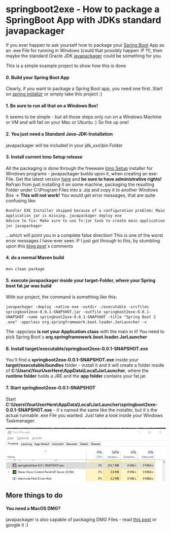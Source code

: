 # springboot2exe - How to package a SpringBoot App with JDKs standard javapackager

If you ever happen to ask yourself how to package your [Spring Boot](https://projects.spring.io/spring-boot/) App as an .exe File for running in Windows (could that possibly happen :P ?!), then maybe the standard Oracle JDK [javapackager](http://docs.oracle.com/javase/8/docs/technotes/tools/windows/javapackager.html) could be something for you.

This is a simple example project to show how this is done

#### 0. Build your Spring Boot App

Clearly, if you want to package a Spring Boot app, you need one first. Start on [spring initializr](http://start.spring.io/) or simply take this project :)


#### 1. Be sure to run all that on a Windows Box!

It seems to be simple - but all those steps only run on a Windows Machine or VM and will fail on your Mac or Ubuntu :) So fire up one!

#### 2. You just need a Standard Java-JDK-Installation

javapackager will be included in your jdk_xxx\bin Folder

#### 3. Install current Inno Setup release

All the packaging is done through the freeware [Inno Setup](http://www.jrsoftware.org/isinfo.php) installer for Windows programs - javapackager builds upon it, when creating an exe-File. Get the latest version [here](http://www.jrsoftware.org/isdl.php) and __be sure to have administrative rights!__ Refrain from just installing it on some machine, packaging the resulting Folder under C:\Program Files into a .zip and copy it to another Windows Box -> __This will not work!__ You would get error messages, that are quite confusing like:

```
Bundler EXE Installer skipped because of a configuration problem: Main application jar is missing. javapackager deploy exe
Advice to fix: Make sure to use fx:jar task to create main application jar javapackager
```

...which will point you in a complete false direction! This is one of the worst error messages I have ever seen :P I just got through to this, by stumbling upon this [blog post](http://code.makery.ch/library/javafx-8-tutorial/part7/)´s comments

#### 4. do a normal Maven build

```
mvn clean package
```

#### 5. execute javapackager inside your target-Folder, where your Spring boot fat.jar was build

With our project, the command is something like this: 

```
javapackager -deploy -native exe -outdir ./executable -srcfiles springboot2exe-0.0.1-SNAPSHOT.jar -outfile springboot2exe-0.0.1-SNAPSHOT -name springboot2exe-0.0.1-SNAPSHOT -title "Spring Boot 2 .exe" -appclass org.springframework.boot.loader.JarLauncher -v
```

The -appclass __is not your Application.class__ with the main in it! You need to pick Spring Boot´s __org.springframework.boot.loader.JarLauncher__


#### 6. Install target/executable/springboot2exe-0.0.1-SNAPSHOT.exe

You´ll find a __springboot2exe-0.0.1-SNAPSHOT.exe__ inside your __target/executable/bundles__ folder - install it and it will create a folder inside of __C:\Users\YourUserHere\AppData\Local\JarLauncher__, where the __runtime folder__ holds a JRE and the __app folder__ contains your fat.jar.

#### 7. Start springboot2exe-0.0.1-SNAPSHOT

Start __C:\Users\YourUserHere\AppData\Local\JarLauncher\springboot2exe-0.0.1-SNAPSHOT.exe__ - it´s named the same like the installer, but it´s the actual runnable .exe File you wanted. Just take a look inside your Windows Taskmanager:

![taskmanager_process_jarlauncher](https://github.com/jonashackt/springboot2exe/blob/master/taskmanager_process_jarlauncher.png)


## More things to do

#### You need a MacOS DMG?

javapackager is also capable of packaging DMG Files - read [this post](https://www.igorkromin.net/index.php/2015/07/27/how-to-package-your-java-code-as-a-native-app-on-osx-into-a-dmg-file/) or google it :)